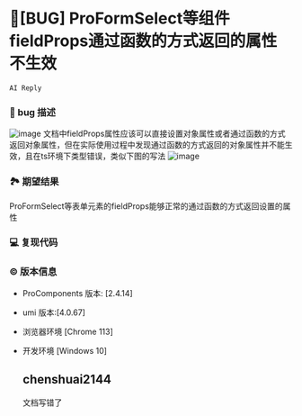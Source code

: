 # 🐛[BUG] ProFormSelect等组件fieldProps通过函数的方式返回的属性不生效

`AI Reply`

### 🐛 bug 描述

![image](https://github.com/ant-design/pro-components/assets/129740535/2473372a-5b24-42dd-bf1d-1e942e292dae)
文档中fieldProps属性应该可以直接设置对象属性或者通过函数的方式返回对象属性，但在实际使用过程中发现通过函数的方式返回的对象属性并不能生效，且在ts环境下类型错误，类似下图的写法
![image](https://github.com/ant-design/pro-components/assets/129740535/6cdec1c1-dab6-4a6a-8be3-b87a80d6a280)

### 🏞 期望结果

ProFormSelect等表单元素的fieldProps能够正常的通过函数的方式返回设置的属性

### 💻 复现代码

<!--
提供可复现的代码，仓库，或线上示例
-->

### © 版本信息

- ProComponents 版本: [2.4.14]
- umi 版本:[4.0.67]
- 浏览器环境 [Chrome 113]
- 开发环境 [Windows 10]

  ## chenshuai2144

  文档写错了
